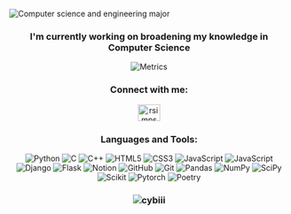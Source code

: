 ![Computer science and engineering major](https://github.com/Cybiii/Cybiii/assets/110711768/5c4962a4-90f4-42e9-bb21-ae0804f82764)
<h3 align = "center"> I'm currently working on broadening my knowledge in Computer Science</h3>


<div align="center">


![Metrics](https://metrics.lecoq.io/Cybiii?template=classic&base=header%2C%20activity%2C%20community%2C%20repositories%2C%20metadata&base.indepth=false&base.hireable=false&base.skip=false&config.timezone=America%2FLos_Angeles)

<h3 align="center">Connect with me:</h3>
<p align="center">
<a href="https://linkedin.com/in/sebastiansilvap" target="blank"><img align="center" src="https://raw.githubusercontent.com/rahuldkjain/github-profile-readme-generator/master/src/images/icons/Social/linked-in-alt.svg" alt="rsimpsontw" height="30" width="40" /></a>
</p>

<h3 align="center">Languages and Tools:</h3>
<p align="center">
    <img src="https://img.shields.io/badge/python-3670A0?style=for-the-badge&logo=python&logoColor=ffdd54" alt="Python">
    <img src="https://img.shields.io/badge/c-%2300599C.svg?style=for-the-badge&logo=c&logoColor=white" alt="C">
    <img src="https://img.shields.io/badge/c++-%2300599C.svg?style=for-the-badge&logo=c%2B%2B&logoColor=white" alt="C++">
    <img src="https://img.shields.io/badge/html5-%23E34F26.svg?style=for-the-badge&logo=html5&logoColor=white" alt="HTML5">
    <img src="https://img.shields.io/badge/css3-%231572B6.svg?style=for-the-badge&logo=css3&logoColor=white" alt="CSS3">
    <img src="https://img.shields.io/badge/javascript-%23323330.svg?style=for-the-badge&logo=javascript&logoColor=%23F7DF1E" alt="JavaScript">
    <img src="https://img.shields.io/static/v1?style=for-the-badge&message=MySQL&color=4479A1&logo=MySQL&logoColor=FFFFFF&label=" alt="JavaScript">
    <img src="https://img.shields.io/badge/django-%23092E20.svg?style=for-the-badge&logo=django&logoColor=white" alt="Django">
    <img src="https://img.shields.io/badge/flask-%23000.svg?style=for-the-badge&logo=flask&logoColor=white" alt="Flask">
    <img src="https://img.shields.io/badge/Notion-%23000000.svg?style=for-the-badge&logo=notion&logoColor=white" alt="Notion">
    <img src="https://img.shields.io/badge/github-%23121011.svg?style=for-the-badge&logo=github&logoColor=white" alt="GitHub">
    <img src="https://img.shields.io/static/v1?style=for-the-badge&message=Git&color=F05032&logo=Git&logoColor=FFFFFF&label=" alt="Git">
    <img src="https://img.shields.io/static/v1?style=for-the-badge&message=pandas&color=150458&logo=pandas&logoColor=FFFFFF&label=" alt="Pandas">
    <img src="https://img.shields.io/static/v1?style=for-the-badge&message=NumPy&color=013243&logo=NumPy&logoColor=FFFFFF&label=" alt="NumPy">
    <img src="https://img.shields.io/static/v1?style=for-the-badge&message=SciPy&color=222222&logo=SciPy&logoColor=8CAAE6&label=" alt="SciPy">
    <img src="https://img.shields.io/static/v1?style=for-the-badge&message=scikit-learn&color=222222&logo=scikit-learn&logoColor=F7931E&label=" alt="Scikit">
    <img src="https://img.shields.io/static/v1?style=for-the-badge&message=PyTorch&color=EE4C2C&logo=PyTorch&logoColor=FFFFFF&label=" alt="Pytorch">
    <img src="https://img.shields.io/static/v1?style=for-the-badge&message=Poetry&color=60A5FA&logo=Poetry&logoColor=FFFFFF&label=" alt="Poetry">

</p>

<h3 align="center"><img align="center" src="https://github-readme-stats.vercel.app/api/top-langs/?username=Cybiii&theme=dark&hide_border=false&include_all_commits=false&count_private=true&layout=compact" alt="cybiii" /></h3>

